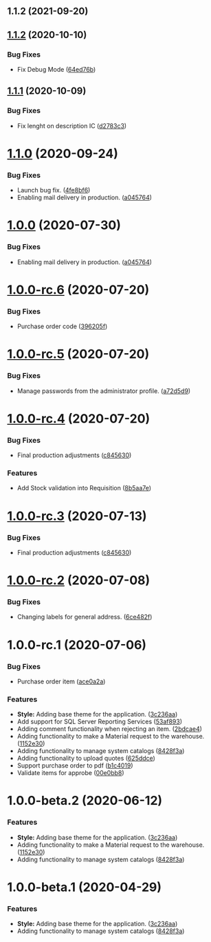 ## 1.1.2 (2021-09-20)



## [1.1.2](https://gitlab.com/cloud-engine-mexico/erp-setintred/compare/v1.1.1...v1.1.2) (2020-10-10)


### Bug Fixes

* Fix Debug Mode ([64ed76b](https://gitlab.com/cloud-engine-mexico/erp-setintred/commit/64ed76b946fb5c43eee25dabaee66241b940326f))



## [1.1.1](https://gitlab.com/cloud-engine-mexico/erp-setintred/compare/v1.1.0...v1.1.1) (2020-10-09)


### Bug Fixes

* Fix lenght on description IC ([d2783c3](https://gitlab.com/cloud-engine-mexico/erp-setintred/commit/d2783c3eb3fc71cfb75c506e6c10e7230bb5737c))



# [1.1.0](https://gitlab.com/cloud-engine-mexico/erp-setintred/compare/v1.0.0-rc.6...v1.1.0) (2020-09-24)


### Bug Fixes

*  Launch bug fix. ([4fe8bf6](https://gitlab.com/cloud-engine-mexico/erp-setintred/commit/4fe8bf6c6c3eb4958abe0d535d9f48e3247afd92))
* Enabling mail delivery in production. ([a045764](https://gitlab.com/cloud-engine-mexico/erp-setintred/commit/a0457641df4fd97e736cba567bae4355d60baa41))



# [1.0.0](https://gitlab.com/cloud-engine-mexico/erp-setintred/compare/v1.0.0-rc.6...v1.0.0) (2020-07-30)


### Bug Fixes

* Enabling mail delivery in production. ([a045764](https://gitlab.com/cloud-engine-mexico/erp-setintred/commit/a045764))



# [1.0.0-rc.6](https://gitlab.com/cloud-engine-mexico/erp-setintred/compare/v1.0.0-rc.5...v1.0.0-rc.6) (2020-07-20)


### Bug Fixes

* Purchase order code ([396205f](https://gitlab.com/cloud-engine-mexico/erp-setintred/commit/396205f))



# [1.0.0-rc.5](https://gitlab.com/cloud-engine-mexico/erp-setintred/compare/v1.0.0-rc.4...v1.0.0-rc.5) (2020-07-20)


### Bug Fixes

* Manage passwords from the administrator profile. ([a72d5d9](https://gitlab.com/cloud-engine-mexico/erp-setintred/commit/a72d5d9))



# [1.0.0-rc.4](https://gitlab.com/cloud-engine-mexico/erp-setintred/compare/v1.0.0-rc.2...v1.0.0-rc.4) (2020-07-20)


### Bug Fixes

* Final production adjustments ([c845630](https://gitlab.com/cloud-engine-mexico/erp-setintred/commit/c845630))


### Features

* Add Stock validation into Requisition ([8b5aa7e](https://gitlab.com/cloud-engine-mexico/erp-setintred/commit/8b5aa7e))



# [1.0.0-rc.3](https://gitlab.com/cloud-engine-mexico/erp-setintred/compare/v1.0.0-rc.2...v1.0.0-rc.3) (2020-07-13)


### Bug Fixes

* Final production adjustments ([c845630](https://gitlab.com/cloud-engine-mexico/erp-setintred/commit/c845630))



# [1.0.0-rc.2](https://gitlab.com/cloud-engine-mexico/erp-setintred/compare/v1.0.0-rc.1...v1.0.0-rc.2) (2020-07-08)


### Bug Fixes

* Changing labels for general address. ([6ce482f](https://gitlab.com/cloud-engine-mexico/erp-setintred/commit/6ce482f))



# 1.0.0-rc.1 (2020-07-06)


### Bug Fixes

* Purchase order item ([ace0a2a](https://gitlab.com/cloud-engine-mexico/erp-setintred/commit/ace0a2a))


### Features

* **Style:** Adding base theme for the application. ([3c236aa](https://gitlab.com/cloud-engine-mexico/erp-setintred/commit/3c236aa))
* Add support for SQL Server Reporting Services ([53af893](https://gitlab.com/cloud-engine-mexico/erp-setintred/commit/53af893))
* Adding comment functionality when rejecting an item. ([2bdcae4](https://gitlab.com/cloud-engine-mexico/erp-setintred/commit/2bdcae4))
* Adding functionality to make a Material request to the warehouse. ([1152e30](https://gitlab.com/cloud-engine-mexico/erp-setintred/commit/1152e30))
* Adding functionality to manage system catalogs ([8428f3a](https://gitlab.com/cloud-engine-mexico/erp-setintred/commit/8428f3a))
* Adding functionality to upload quotes ([625ddce](https://gitlab.com/cloud-engine-mexico/erp-setintred/commit/625ddce))
* Support purchase order to pdf ([b1c4019](https://gitlab.com/cloud-engine-mexico/erp-setintred/commit/b1c4019))
* Validate items for approbe ([00e0bb8](https://gitlab.com/cloud-engine-mexico/erp-setintred/commit/00e0bb8))



# 1.0.0-beta.2 (2020-06-12)


### Features

* **Style:** Adding base theme for the application. ([3c236aa](https://gitlab.com/cloud-engine-mexico/erp-setintred/commit/3c236aa))
* Adding functionality to make a Material request to the warehouse. ([1152e30](https://gitlab.com/cloud-engine-mexico/erp-setintred/commit/1152e30))
* Adding functionality to manage system catalogs ([8428f3a](https://gitlab.com/cloud-engine-mexico/erp-setintred/commit/8428f3a))



# 1.0.0-beta.1 (2020-04-29)


### Features

* **Style:** Adding base theme for the application. ([3c236aa](https://gitlab.com/cloud-engine-mexico/erp-setintred/commit/3c236aa))
* Adding functionality to manage system catalogs ([8428f3a](https://gitlab.com/cloud-engine-mexico/erp-setintred/commit/8428f3a))



